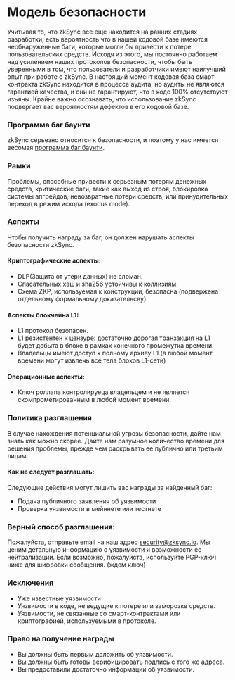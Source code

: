 # Модель безопасности

Учитывая то, что zkSync все еще находится на ранних стадиях разработки, есть вероятность что в нашей кодовой базе имеются необнаруженные баги, которые могли бы привести к потере пользовательских средств. Исходя из этого, мы постоянно работаем над усилением наших протоколов безопасности, чтобы быть уверенными в том, что пользователи и разработчики имеют наилучший опыт при работе с zkSync. В настоящий момент кодовая база смарт-контракта zkSync находится в процессе аудита, но аудиты не являются гарантией качества, и они не гарантируют, что в коде 100% отсутствуют изъяны. Крайне важно осознавать, что использование zkSync подвергает вас вероятностям дефектов в его кодовой базе.&#x20;

### Программа баг баунти <a href="#bug-bounty-program" id="bug-bounty-program"></a>

zkSync серьезно относится к безопасности, и поэтому у нас имеется весомая [программа баг баунти](https://immunefi.com/bounty/zksync/).

### Рамки <a href="#scope" id="scope"></a>

Проблемы, способные привести к серьезным потерям денежных средств, критические баги, такие как выход из строя, блокировка системы апгрейдов, невозвратные потери средств, или  принудительных переход в режим исхода (exodus mode).

### Аспекты <a href="#assumptions" id="assumptions"></a>

Чтобы получить награду за баг, он должен нарушать аспекты безопасности zkSync.

#### Криптографические аспекты: <a href="#cryptography-assumptions" id="cryptography-assumptions"></a>

* DLP(Защита от утери данных) не сломан.
* Спасательных хэш и sha256 устойчивы к коллизиям.
* Схема ZKP, используемая к конструкции, безопасна (подвержена отдельному формальному доказательсву).

#### Аспекты блокчейна L1: <a href="#l1-blockchain-assumptions" id="l1-blockchain-assumptions"></a>

* L1 протокол безопасен.
* L1 резистентен к цензуре: достаточно дорогая транзакция на L1 будет добыта в блоке в рамках конечного промежутка времени.
* Владельцы имеют доступ к полному архиву L1 (в любой момент времени могут извлечь все тела блоков L1-сети)

#### Операционные аспекты: <a href="#operational-assumptions" id="operational-assumptions"></a>

* Ключ роллапа контролируеца владельцем и не является скомпрометированным в любой момент времени.

### Политика разглашения <a href="#disclosure-policy" id="disclosure-policy"></a>

В случае нахождения потенциальной угрозы безопасности, дайте нам знать как можно скорее. Дайте нам разумное количество времени для решения проблемы, прежде чем раскрывать ее публично или третьим лицам.

#### Как не следует разглашать: <a href="#the-wrong-way-to-disclose" id="the-wrong-way-to-disclose"></a>

Следующие действия могут лишить вас награды за найденный баг:

* Подача публичного заявления об уязвимости
* Проверка уязвимости в мейннете или тестнете

### Верный способ разглашения: <a href="#the-right-way-to-disclose" id="the-right-way-to-disclose"></a>

Пожалуйста, отправьте email на наш адрес security@zksync.io. Мы ценим детальную информацию о уязвимости и возможности ее нейтрализации. Если возможно, пожалуйста, используйте PGP-ключ ниже для шифровки сообщения. (ждем ключ)

### Исключения <a href="#exclusions" id="exclusions"></a>

* Уже известные уязвимости
* Уязвимости в коде, не ведущие к потере или заморозке средств.
* Уязвимости, не связанные со смарт-контрактами или криптографией, используемыми в протоколе.

### Право на получение награды <a href="#eligibility" id="eligibility"></a>

* Вы должны быть первым доложить об уязвимости.
* Вы должны быть готовы верифицировать подпись с того же адреса.
* Вы предоставили достаточно информации об уязвимости.
